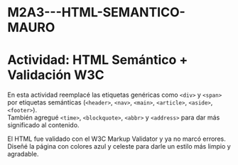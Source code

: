 # M2A3---HTML-SEMANTICO-MAURO
# Actividad: HTML Semántico + Validación W3C

En esta actividad reemplacé las etiquetas genéricas como `<div>` y `<span>` por etiquetas semánticas (`<header>`, `<nav>`, `<main>`, `<article>`, `<aside>`, `<footer>`).  
También agregué `<time>`, `<blockquote>`, `<abbr>` y `<address>` para dar más significado al contenido.  

El HTML fue validado con el W3C Markup Validator y ya no marcó errores.  
Diseñé la página con colores azul y celeste para darle un estilo más limpio y agradable.
